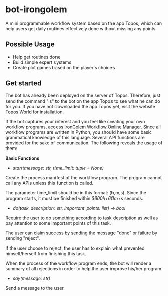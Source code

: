 # bot-irongolem
A mini programmable workflow system based on the app Topos, which can help users get daily routines effectively done without missing any points.

## Possible Usage
- Help get routines done
- Build simple expert systems
- Create plot games based on the player's choices

## Get started
The bot has already been deployed on the server of Topos. Therefore, just send the command "ls" to the bot on the app Topos to see what he can do for you. If you have not downloaded the app Topos yet, visit the website [Topos World](http://topos.world/) for installation.

If the bot captures your interest and you feel like creating your own workflow programs, access [IronGolem Workflow Online Manager](http://122.51.74.154:2333/). Since all workflow programs are written in Python, you should have some basic grammatical knowledge of this language. Several API functions are provided for the sake of communication. The following reveals the usage of them:

**Basic Functions**

- *start(message: str, time_limit: tuple = None)*

Create the process manifest of the workflow program. The program cannot call any APIs unless this function is called.  

The parameter time_limit should be in this format: (h,m,s). Since the program starts, it must be finished within *3600h+60m+s* seconds.


- *do(task_description: str, important_points: list) -> bool*

Require the user to do something according to task description as well as pay attention to some important points of this task.

The user can claim success by sending the message "done" or failure by sending "reject".

If the user choose to reject, the user has to explain what prevented himself/herself from finishing this task.

When the process of the workflow program ends, the bot will render a summary of all rejections in order to help the user improve his/her program.


- *say(message: str)*

Send a message to the user. 
